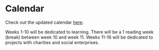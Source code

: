 # Calendar

Check out the updated calendar [here](https://calendar.google.com/calendar/embed?src=h7329vu9qpi64cli2sdk53l9ec@group.calendar.google.com&ctz=Europe/London).

Weeks 1-10 will be dedicated to learning. There will be a 1 reading week (break) between week 10 and week 11. Weeks 11-16 will be dedicated to projects with charities and social enterprises.